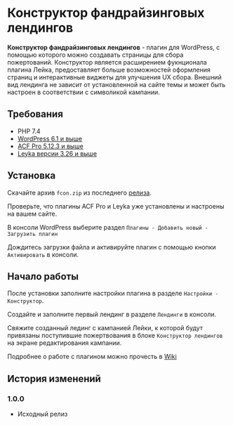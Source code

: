 # Конструктор фандрайзинговых лендингов

**Конструктор фандрайзинговых лендингов** - плагин для WordPress, с помощью которого можно создавать страницы для сбора пожертований. Конструктор является расширением фукнционала плагина Лейка, предоставляет больше возможностей оформления страниц и интерактивные виджеты для улучшения UX сбора. Внешний вид лендинга не зависит от установленной на сайте темы и может быть настроен в соответствии с символикой кампании. 


## Требования

- PHP 7.4
- [WordPress 6.1 и выше](http://wordpress.org/)
- [ACF Pro 5.12.3 и выше](https://www.advancedcustomfields.com/pro/)
- [Leyka версии 3.26 и выше](https://leyka.org/)


## Установка

Скачайте архив `fcon.zip` из последнего [релиза](https://github.com/foralienbureau/fundconst/releases). 

Проверьте, что плагины ACF Pro и Leyka уже установлены и настроены на вашем сайте. 

В консоли WordPress выберите раздел `Плагины - Добавить новый - Загрузить плагин`

Дождитесь загрузки файла и активируйте плагин с помощью кнопки `Активировать` в консоли.


## Начало работы

После установки заполните настройки плагина в разделе `Настройки - Конструктор`.

Создайте и заполните первый лендинг в разделе `Лендинги` в консоли.

Свяжите созданный лединг с кампанией Лейки, к которой будут привязаны поступившие пожертвования в блоке `Конструктор лендингов` на экране редактирования кампании. 

Подробнее о работе с плагином можно прочесть в [Wiki](https://github.com/foralienbureau/fundconst/wiki)

## История изменений

### 1.0.0
- Исходный релиз
